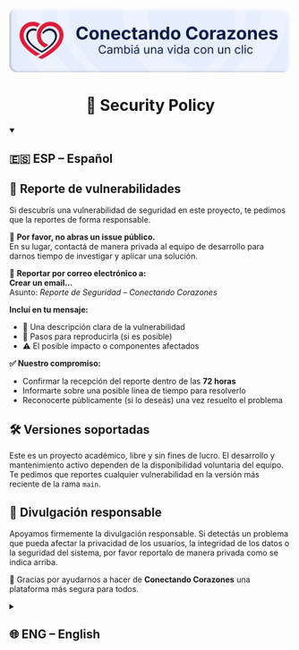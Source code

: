 ![Conectando Corazones – Plataforma solidaria](../public/img/banner.png)

<h1 align="center">🔐 Security Policy</h1>

<details open>
<summary><h2>🇪🇸 ESP – Español</h2></summary>

## 📣 Reporte de vulnerabilidades

Si descubrís una vulnerabilidad de seguridad en este proyecto, te pedimos que la reportes de forma responsable.

🚫 **Por favor, no abras un issue público.**  
En su lugar, contactá de manera privada al equipo de desarrollo para darnos tiempo de investigar y aplicar una solución.

📩 **Reportar por correo electrónico a:**  
**Crear un email...**  
Asunto: _Reporte de Seguridad – Conectando Corazones_

**Incluí en tu mensaje:**
- 📝 Una descripción clara de la vulnerabilidad  
- 🔁 Pasos para reproducirla (si es posible)  
- ⚠️ El posible impacto o componentes afectados

**✅ Nuestro compromiso:**
- Confirmar la recepción del reporte dentro de las **72 horas**  
- Informarte sobre una posible línea de tiempo para resolverlo  
- Reconocerte públicamente (si lo deseás) una vez resuelto el problema

## 🛠️ Versiones soportadas

Este es un proyecto académico, libre y sin fines de lucro. El desarrollo y mantenimiento activo dependen de la disponibilidad voluntaria del equipo. Te pedimos que reportes cualquier vulnerabilidad en la versión más reciente de la rama `main`.

## 🤝 Divulgación responsable

Apoyamos firmemente la divulgación responsable. Si detectás un problema que pueda afectar la privacidad de los usuarios, la integridad de los datos o la seguridad del sistema, por favor reportalo de manera privada como se indica arriba.

🙏 Gracias por ayudarnos a hacer de **Conectando Corazones** una plataforma más segura para todos.

</details>

<details>
<summary><h2>🌐 ENG – English</h2></summary>

## 📣 Reporting a Vulnerability

If you discover a security vulnerability in this project, we ask you to report it responsibly.

🚫 **Please do not open a public issue.**  
Instead, contact the development team privately to give us time to investigate and implement a fix.

📩 **Report via email to:**  
**Crear un email...**  
Subject: _Security Disclosure – Conectando Corazones_

**Please include:**
- 📝 A clear description of the vulnerability  
- 🔁 Steps to reproduce it (if possible)  
- ⚠️ Potential impact or affected components

**✅ We will:**
- Acknowledge receipt of your report within **72 hours**  
- Provide a timeline for resolution if applicable  
- Credit you publicly (if desired) once the issue is resolved

## 🛠️ Supported Versions

This is an academic, open-source and non-commercial project. Active development and maintenance depend on volunteer availability. Please report any issues on the latest version of the `main` branch.

## 🤝 Responsible Disclosure

We strongly support responsible disclosure. If you identify any issue that may affect user privacy, data integrity or platform security, please follow the reporting process above.

🙏 Thank you for helping us make **Conectando Corazones** safer for everyone.

</details>